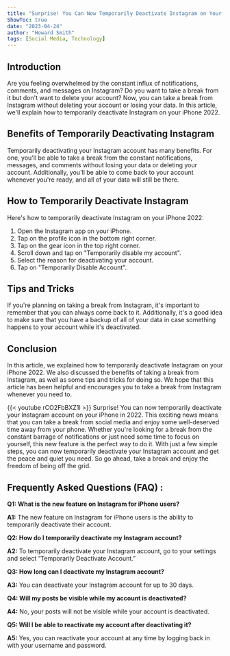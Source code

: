 ```yaml
---
title: "Surprise! You Can Now Temporarily Deactivate Instagram on Your iPhone 2022 - Here's How!"
ShowToc: true 
date: "2023-04-24"
author: "Howard Smith" 
tags: [Social Media, Technology]
---
```

## Introduction 

Are you feeling overwhelmed by the constant influx of notifications, comments, and messages on Instagram? Do you want to take a break from it but don't want to delete your account? Now, you can take a break from Instagram without deleting your account or losing your data. In this article, we'll explain how to temporarily deactivate Instagram on your iPhone 2022. 

## Benefits of Temporarily Deactivating Instagram

Temporarily deactivating your Instagram account has many benefits. For one, you'll be able to take a break from the constant notifications, messages, and comments without losing your data or deleting your account. Additionally, you'll be able to come back to your account whenever you're ready, and all of your data will still be there. 

## How to Temporarily Deactivate Instagram 

Here's how to temporarily deactivate Instagram on your iPhone 2022:

1. Open the Instagram app on your iPhone. 
2. Tap on the profile icon in the bottom right corner. 
3. Tap on the gear icon in the top right corner. 
4. Scroll down and tap on "Temporarily disable my account". 
5. Select the reason for deactivating your account. 
6. Tap on "Temporarily Disable Account". 

## Tips and Tricks

If you're planning on taking a break from Instagram, it's important to remember that you can always come back to it. Additionally, it's a good idea to make sure that you have a backup of all of your data in case something happens to your account while it's deactivated. 

## Conclusion 

In this article, we explained how to temporarily deactivate Instagram on your iPhone 2022. We also discussed the benefits of taking a break from Instagram, as well as some tips and tricks for doing so. We hope that this article has been helpful and encourages you to take a break from Instagram whenever you need to.

{{< youtube rCO2FbBXZ1I >}} 
Surprise! You can now temporarily deactivate your Instagram account on your iPhone in 2022. This exciting news means that you can take a break from social media and enjoy some well-deserved time away from your phone. Whether you're looking for a break from the constant barrage of notifications or just need some time to focus on yourself, this new feature is the perfect way to do it. With just a few simple steps, you can now temporarily deactivate your Instagram account and get the peace and quiet you need. So go ahead, take a break and enjoy the freedom of being off the grid.

## Frequently Asked Questions (FAQ) :
**Q1: What is the new feature on Instagram for iPhone users?**

**A1:** The new feature on Instagram for iPhone users is the ability to temporarily deactivate their account. 

**Q2: How do I temporarily deactivate my Instagram account?**

**A2:** To temporarily deactivate your Instagram account, go to your settings and select “Temporarily Deactivate Account.” 

**Q3: How long can I deactivate my Instagram account?**

**A3:** You can deactivate your Instagram account for up to 30 days. 

**Q4: Will my posts be visible while my account is deactivated?**

**A4:** No, your posts will not be visible while your account is deactivated. 

**Q5: Will I be able to reactivate my account after deactivating it?**

**A5:** Yes, you can reactivate your account at any time by logging back in with your username and password.


